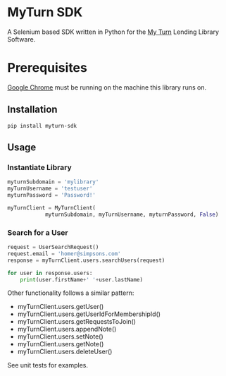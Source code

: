 # MyTurn SDK
A Selenium based SDK written in Python for the [My Turn](https://myturn.com/) Lending Library Software.

# Prerequisites
[Google Chrome](https://www.google.com/chrome/) must be running on the machine this library runs on.

## Installation 
`pip install myturn-sdk`

## Usage

### Instantiate Library

```python
myturnSubdomain = 'mylibrary'
myTurnUsername = 'testuser'
myturnPassword = 'Password!'

myTurnClient = MyTurnClient(
            myturnSubdomain, myTurnUsername, myturnPassword, False)
```

### Search for a User

```python
request = UserSearchRequest()
request.email = 'homer@simpsons.com'
response = myTurnClient.users.searchUsers(request)

for user in response.users:
    print(user.firstName+' '+user.lastName)
```

Other functionality follows a similar pattern:
* myTurnClient.users.getUser()
* myTurnClient.users.getUserIdForMembershipId()
* myTurnClient.users.getRequestsToJoin()
* myTurnClient.users.appendNote()
* myTurnClient.users.setNote()
* myTurnClient.users.getNote()
* myTurnClient.users.deleteUser()

See unit tests for examples.